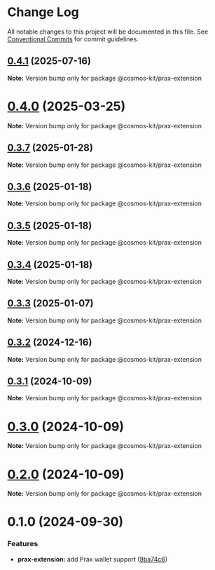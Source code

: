 # Change Log

All notable changes to this project will be documented in this file.
See [Conventional Commits](https://conventionalcommits.org) for commit guidelines.

## [0.4.1](https://github.com/hyperweb-io/cosmos-kit/compare/@cosmos-kit/prax-extension@0.4.0...@cosmos-kit/prax-extension@0.4.1) (2025-07-16)

**Note:** Version bump only for package @cosmos-kit/prax-extension





# [0.4.0](https://github.com/hyperweb-io/cosmos-kit/compare/@cosmos-kit/prax-extension@0.3.7...@cosmos-kit/prax-extension@0.4.0) (2025-03-25)

**Note:** Version bump only for package @cosmos-kit/prax-extension

## [0.3.7](https://github.com/hyperweb-io/cosmos-kit/compare/@cosmos-kit/prax-extension@0.3.6...@cosmos-kit/prax-extension@0.3.7) (2025-01-28)

**Note:** Version bump only for package @cosmos-kit/prax-extension

## [0.3.6](https://github.com/hyperweb-io/cosmos-kit/compare/@cosmos-kit/prax-extension@0.3.5...@cosmos-kit/prax-extension@0.3.6) (2025-01-18)

**Note:** Version bump only for package @cosmos-kit/prax-extension

## [0.3.5](https://github.com/hyperweb-io/cosmos-kit/compare/@cosmos-kit/prax-extension@0.3.4...@cosmos-kit/prax-extension@0.3.5) (2025-01-18)

**Note:** Version bump only for package @cosmos-kit/prax-extension

## [0.3.4](https://github.com/hyperweb-io/cosmos-kit/compare/@cosmos-kit/prax-extension@0.3.3...@cosmos-kit/prax-extension@0.3.4) (2025-01-18)

**Note:** Version bump only for package @cosmos-kit/prax-extension

## [0.3.3](https://github.com/hyperweb-io/cosmos-kit/compare/@cosmos-kit/prax-extension@0.3.2...@cosmos-kit/prax-extension@0.3.3) (2025-01-07)

**Note:** Version bump only for package @cosmos-kit/prax-extension

## [0.3.2](https://github.com/hyperweb-io/cosmos-kit/compare/@cosmos-kit/prax-extension@0.3.1...@cosmos-kit/prax-extension@0.3.2) (2024-12-16)

**Note:** Version bump only for package @cosmos-kit/prax-extension

## [0.3.1](https://github.com/hyperweb-io/cosmos-kit/compare/@cosmos-kit/prax-extension@0.3.0...@cosmos-kit/prax-extension@0.3.1) (2024-10-09)

**Note:** Version bump only for package @cosmos-kit/prax-extension

# [0.3.0](https://github.com/hyperweb-io/cosmos-kit/compare/@cosmos-kit/prax-extension@0.2.0...@cosmos-kit/prax-extension@0.3.0) (2024-10-09)

**Note:** Version bump only for package @cosmos-kit/prax-extension

# [0.2.0](https://github.com/hyperweb-io/cosmos-kit/compare/@cosmos-kit/prax-extension@0.1.0...@cosmos-kit/prax-extension@0.2.0) (2024-10-09)

**Note:** Version bump only for package @cosmos-kit/prax-extension

# 0.1.0 (2024-09-30)

### Features

- **prax-extension:** add Prax wallet support ([9ba74c6](https://github.com/hyperweb-io/cosmos-kit/commit/9ba74c672e007e436001a47d2b46d958175393b9))
